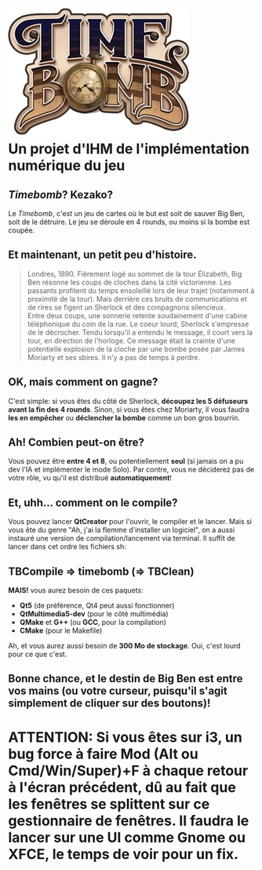 
![Time Bomb](./testproj/resources/TBLogo.png)\
**Un projet d'IHM de l'implémentation numérique du jeu**
=

*Timebomb*? **Kezako?**
-

Le *Timebomb*, c'est un jeu de cartes où le but est soit de sauver Big Ben, soit de le détruire. Le jeu se déroule en 4 rounds, ou moins si la bombe est coupée.

Et maintenant, **un petit peu d'histoire.**
-

> Londres, 1890. Fièrement logé au sommet de la tour Élizabeth, Big Ben résonne les coups de cloches dans la cité victorienne. Les passants profitent du temps ensoleillé lors de leur trajet (notamment à proximité de la tour). Mais derrière ces bruits de communications et de rires se figent un Sherlock et des compagnons silencieux.\
> Entre deux coups, une sonnerie retente soudainement d'une cabine téléphonique du coin de la rue. Le coeur lourd, Sherlock s'empresse de le décrocher. Tendu lorsqu'il a entendu le message, il court vers la tour, en direction de l'horloge. Ce message était la crainte d'une potentielle explosion de la cloche par une bombe posée par James Moriarty et ses sbires. Il n'y a pas de temps à perdre.

OK, mais **comment on gagne?**
-

C'est simple: si vous êtes du côté de Sherlock, **découpez les 5 défuseurs avant la fin des 4 rounds**. Sinon, si vous êtes chez Moriarty, il vous faudra **les en empêcher** ou **déclencher la bombe** comme un bon gros bourrin.

Ah! **Combien peut-on être?**
-

Vous pouvez être **entre 4 et 8**, ou potentiellement **seul** (si jamais on a pu dev l'IA et implémenter le mode Solo). Par contre, vous ne déciderez pas de votre rôle, vu qu'il est distribué **automatiquement**!

Et, uhh... **comment on le compile?**
-

Vous pouvez lancer **QtCreator** pour l'ouvrir, le compiler et le lancer. Mais si vous ête du genre "Ah, j'ai la flemme d'installer un logiciel", on a aussi instauré une version de compilation/lancement via terminal. Il suffit de lancer dans cet ordre les fichiers sh:
## TBCompile &rArr; timebomb (&rArr; TBClean)

**MAIS!** vous aurez besoin de ces paquets:

- **Qt5** (de préférence, Qt4 peut aussi fonctionner)
- **QtMultimedia5-dev** (pour le côté multimédia)
- **QMake** et **G++** (ou **GCC**, pour la compilation)
- **CMake** (pour le Makefile)

Ah, et vous aurez aussi besoin de **300 Mo de stockage**. Oui, c'est lourd pour ce que c'est.

## Bonne chance, et le destin de Big Ben est entre vos mains (ou votre curseur, puisqu'il s'agit simplement de cliquer sur des boutons)!

# ATTENTION: Si vous êtes sur i3, un bug force à faire Mod (Alt ou Cmd/Win/Super)+F à chaque retour à l'écran précédent, dû au fait que les fenêtres se splittent sur ce gestionnaire de fenêtres. Il faudra le lancer sur une UI comme Gnome ou XFCE, le temps de voir pour un fix.
